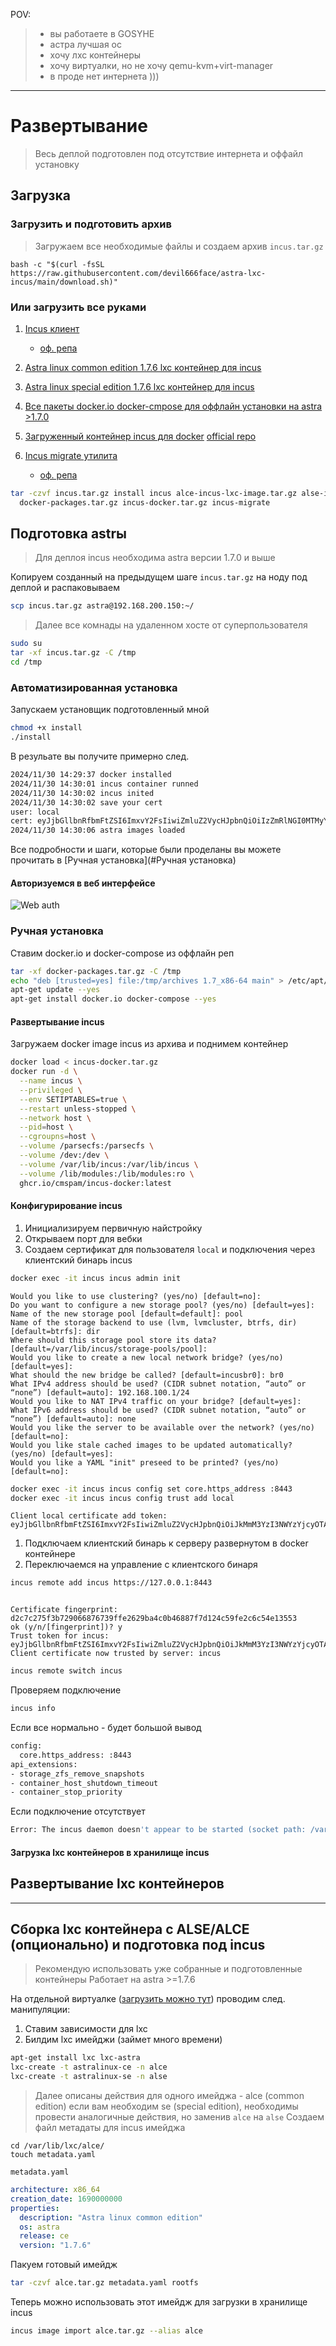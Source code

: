 POV:

> - вы работаете в GOSYHE
> - астра лучшая ос
> - хочу лхс контейнеры
> - хочу виртуалки, но не хочу qemu-kvm+virt-manager
> - в проде нет интернета )))

---

# Развертывание

> Весь деплой подготовлен под отсутствие интернета и оффайл установку

## Загрузка

### Загрузить и подготовить архив

> Загружаем все необходимые файлы и создаем архив `incus.tar.gz`

`bash -c "$(curl -fsSL https://raw.githubusercontent.com/devil666face/astra-lxc-incus/main/download.sh)"`

### Или загрузить все руками

1. [Incus клиент](https://github.com/devil666face/astra-lxc-incus/releases/download/v0.0.0/incus)

   - [оф. репа](https://github.com/lxc/incus/releases)

2. [Astra linux common edition 1.7.6 lxc контейнер для incus](https://github.com/devil666face/astra-lxc-incus/releases/download/v0.0.0/alce-incus-lxc-image.tar.gz)
3. [Astra linux special edition 1.7.6 lxc контейнер для incus](https://github.com/devil666face/astra-lxc-incus/releases/download/v0.0.0/alse-incus-lxc-image.tar.gz)
4. [Все пакеты docker.io docker-cmpose для оффлайн установки на astra >1.7.0](https://github.com/devil666face/astra-lxc-incus/releases/download/v0.0.0/docker-packages.tar.gz)
5. [Загруженный контейнер incus для docker](https://github.com/devil666face/astra-lxc-incus/releases/download/v0.0.0/incus-docker.tar.gz) [official repo](https://github.com/cmspam/incus-docker/pkgs/container/incus-docker)
6. [Incus migrate утилита](https://github.com/devil666face/astra-lxc-incus/releases/download/v0.0.0/incus-migrate)

   - [оф. репа](https://github.com/lxc/incus/releases)

```bash
tar -czvf incus.tar.gz install incus alce-incus-lxc-image.tar.gz alse-incus-lxc-image.tar.gz \
  docker-packages.tar.gz incus-docker.tar.gz incus-migrate
```

## Подготовка astrы

> Для деплоя incus необходима astra версии 1.7.0 и выше

Копируем созданный на предыдущем шаге `incus.tar.gz` на ноду под деплой и распаковываем

```bash
scp incus.tar.gz astra@192.168.200.150:~/
```

> Далее все комнады на удаленном хосте от суперпользователя

```bash
sudo su
tar -xf incus.tar.gz -C /tmp
cd /tmp

```

### Автоматизированная установка

Запускаем установщик подготовленный мной

```bash
chmod +x install
./install
```

В резульате вы получите примерно след.

```bash
2024/11/30 14:29:37 docker installed
2024/11/30 14:30:01 incus container runned
2024/11/30 14:30:02 incus inited
2024/11/30 14:30:02 save your cert
user: local
cert: eyJjbGllbnRfbmFtZSI6ImxvY2FsIiwiZmluZ2VycHJpbnQiOiIzZmRlNGI0MTMyY2EyZWNlY2RiNmU0NmIxNzZjNWQ1YmY5OTUxOTc1NWEzNDc3YzgwZTg0OTIwMDQ3YzJmYWNlIiwiYWRkcmVzc2VzIjpbIjE5Mi4xNjguMjAwLjE1MDo4NDQzIiwiMTcyLjE3LjAuMTo4NDQzIiwiMTkyLjE2OC4xMDAuMTo4NDQzIl0sInNlY3JldCI6IjkxOTEyMjNjZDU5OWU5NWY4ZDdjNWNhNjUwOWE5MjMyYzRjMmNjYjdhZGRiYmFiMWNmZGE4MTI0ZGRlYmRkNDUiLCJleHBpcmVzX2F0IjoiMDAwMS0wMS0wMVQwMDowMDowMFoifQ==
2024/11/30 14:30:06 astra images loaded
```

Все подробности и шаги, которые были проделаны вы можете прочитать в [Ручная установка](#Ручная установка)

#### Авторизуемся в веб интерфейсе

![Web auth](https://github.com/devil666face/astra-lxc-incus/raw/refs/heads/main/dist/import-cert.gif)

### Ручная установка

Ставим docker.io и docker-compose из оффлайн реп

```bash
tar -xf docker-packages.tar.gz -C /tmp
echo "deb [trusted=yes] file:/tmp/archives 1.7_x86-64 main" > /etc/apt/sources.list
apt-get update --yes
apt-get install docker.io docker-compose --yes
```

#### Развертывание incus

Загружаем docker image incus из архива и поднимем контейнер

```bash
docker load < incus-docker.tar.gz
docker run -d \
  --name incus \
  --privileged \
  --env SETIPTABLES=true \
  --restart unless-stopped \
  --network host \
  --pid=host \
  --cgroupns=host \
  --volume /parsecfs:/parsecfs \
  --volume /dev:/dev \
  --volume /var/lib/incus:/var/lib/incus \
  --volume /lib/modules:/lib/modules:ro \
  ghcr.io/cmspam/incus-docker:latest
```

#### Конфигурирование incus

1. Инициализируем первичную найстройку
2. Открываем порт для вебки
3. Создаем сертификат для пользователя `local` и подключения через клиентский бинарь incus

```bash
docker exec -it incus incus admin init
```

```
Would you like to use clustering? (yes/no) [default=no]:
Do you want to configure a new storage pool? (yes/no) [default=yes]:
Name of the new storage pool [default=default]: pool
Name of the storage backend to use (lvm, lvmcluster, btrfs, dir) [default=btrfs]: dir
Where should this storage pool store its data? [default=/var/lib/incus/storage-pools/pool]:
Would you like to create a new local network bridge? (yes/no) [default=yes]:
What should the new bridge be called? [default=incusbr0]: br0
What IPv4 address should be used? (CIDR subnet notation, “auto” or “none”) [default=auto]: 192.168.100.1/24
Would you like to NAT IPv4 traffic on your bridge? [default=yes]:
What IPv6 address should be used? (CIDR subnet notation, “auto” or “none”) [default=auto]: none
Would you like the server to be available over the network? (yes/no) [default=no]:
Would you like stale cached images to be updated automatically? (yes/no) [default=yes]:
Would you like a YAML "init" preseed to be printed? (yes/no) [default=no]:
```

```bash
docker exec -it incus incus config set core.https_address :8443
docker exec -it incus incus config trust add local
```

```
Client local certificate add token:
eyJjbGllbnRfbmFtZSI6ImxvY2FsIiwiZmluZ2VycHJpbnQiOiJkMmM3YzI3NWYzYjcyOTA2Njg3NjczOWZmZTI2MjliYTRjMGI0Njg4N2Y3ZDEyNGM1OWZlMmM2YzU0ZTEzNTUzIiwiYWRkcmVzc2VzIjpbIjEwLjIyNC4xNTguMTcxOjg0NDMiLCIxNzIuMTcuMC4xOjg0NDMiLCIxOTIuMTY4LjEwMC4xOjg0NDMiLCIxOTIuMTY4LjIwMC4xOjg0NDMiLCIxOTIuMTY4LjEwMC4xOjg0NDMiXSwic2VjcmV0IjoiZGE2MzM2Mjk0ZmFkYTBhMDAwY2RlZjI0Y2YwNzg1ZDQ4YTU4MWVjMDRlYTFmNGNiZDQ0MGQwMjU2MDdmNzc2ZCIsImV4cGlyZXNfYXQiOiIwMDAxLTAxLTAxVDAwOjAwOjAwWiJ9
```

1. Подключаем клиентский бинарь к серверу развернутом в docker контейнере
2. Переключаемся на управление с клиентского бинаря

```bash
incus remote add incus https://127.0.0.1:8443
```

```

Certificate fingerprint: d2c7c275f3b729066876739ffe2629ba4c0b46887f7d124c59fe2c6c54e13553
ok (y/n/[fingerprint])? y
Trust token for incus: eyJjbGllbnRfbmFtZSI6ImxvY2FsIiwiZmluZ2VycHJpbnQiOiJkMmM3YzI3NWYzYjcyOTA2Njg3NjczOWZmZTI2MjliYTRjMGI0Njg4N2Y3ZDEyNGM1OWZlMmM2YzU0ZTEzNTUzIiwiYWRkcmVzc2VzIjpbIjEwLjIyNC4xNTguMTcxOjg0NDMiLCIxNzIuMTcuMC4xOjg0NDMiLCIxOTIuMTY4LjEwMC4xOjg0NDMiLCIxOTIuMTY4LjIwMC4xOjg0NDMiLCIxOTIuMTY4LjEwMC4xOjg0NDMiXSwic2VjcmV0IjoiZGE2MzM2Mjk0ZmFkYTBhMDAwY2RlZjI0Y2YwNzg1ZDQ4YTU4MWVjMDRlYTFmNGNiZDQ0MGQwMjU2MDdmNzc2ZCIsImV4cGlyZXNfYXQiOiIwMDAxLTAxLTAxVDAwOjAwOjAwWiJ9
Client certificate now trusted by server: incus
```

```bash
incus remote switch incus
```

Проверяем подключение

```bash
incus info
```

Если все нормально - будет большой вывод

```bash
config:
  core.https_address: :8443
api_extensions:
- storage_zfs_remove_snapshots
- container_host_shutdown_timeout
- container_stop_priority
```

Если подключение отсутствует

```bash
Error: The incus daemon doesn't appear to be started (socket path: /var/lib/incus/unix.socket)
```

#### Загрузка lxc контейнеров в хранилище incus

## Развертывание lxc контейнеров

---

## Сборка lxc контейнера с ALSE/ALCE (опционально) и подготовка под incus

> Рекомендую использовать уже собранные и подготовленные контейнеры
> Работает на astra >=1.7.6

На отдельной виртуалке ([загрузить можно тут](https://dl.astralinux.ru/ui/native/mg-generic/alse/qemu/)) проводим след. манипуляции:

1. Ставим зависимости для lxc
2. Билдим lxc имейджи (займет много времени)

```bash
apt-get install lxc lxc-astra
lxc-create -t astralinux-ce -n alce
lxc-create -t astralinux-se -n alse
```

> Далее описаны действия для одного имейджа - alce (common edition) если вам необходим se (special edition), необходимы провести аналогичные действия, но заменив `alce` на `alse`
> Создаем файл метадаты для incus имейджа

```
cd /var/lib/lxc/alce/
touch metadata.yaml
```

`metadata.yaml`

```yaml
architecture: x86_64
creation_date: 1690000000
properties:
  description: "Astra linux common edition"
  os: astra
  release: ce
  version: "1.7.6"
```

Пакуем готовый имейдж

```bash
tar -czvf alce.tar.gz metadata.yaml rootfs
```

Теперь можно использовать этот имейдж для загрузки в хранилище incus

```bash
incus image import alce.tar.gz --alias alce
```
